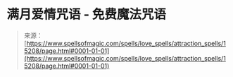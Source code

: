 <!--yml

分类：未分类

日期：2024年06月12日 18:54:33

-->

# 满月爱情咒语 - 免费魔法咒语

> 来源：[https://www.spellsofmagic.com/spells/love_spells/attraction_spells/15208/page.html#0001-01-01](https://www.spellsofmagic.com/spells/love_spells/attraction_spells/15208/page.html#0001-01-01)
